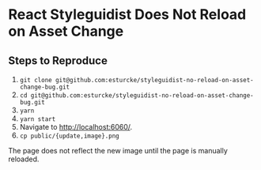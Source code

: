 # React Styleguidist Does Not Reload on Asset Change

## Steps to Reproduce

1. `git clone git@github.com:esturcke/styleguidist-no-reload-on-asset-change-bug.git`
2. `cd git@github.com:esturcke/styleguidist-no-reload-on-asset-change-bug.git`
3. `yarn`
4. `yarn start`
5. Navigate to [http://localhost:6060/](http://localhost:6060/).
6. `cp public/{update,image}.png`

The page does not reflect the new image until the page is manually reloaded.

